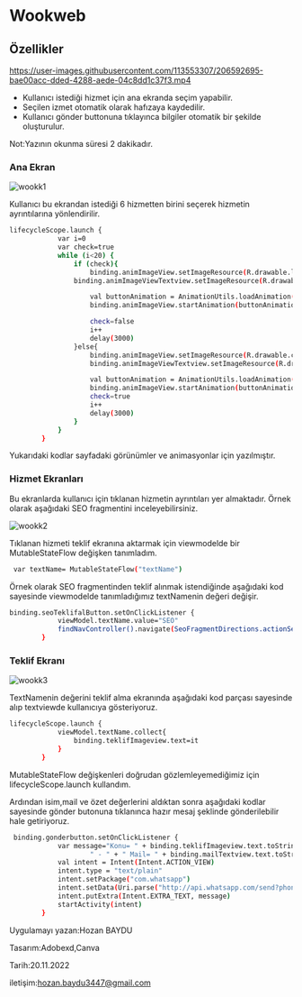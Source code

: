 # Wookweb
## Özellikler




https://user-images.githubusercontent.com/113553307/206592695-bae00acc-dded-4288-aede-04c8dd1c37f3.mp4



- Kullanıcı istediği hizmet için ana ekranda seçim yapabilir.
- Seçilen izmet otomatik olarak hafızaya kaydedilir.
- Kullanıcı gönder buttonuna tıklayınca bilgiler otomatik bir şekilde oluşturulur.

Not:Yazının okunma süresi 2 dakikadır.


### Ana Ekran

![wookk1](https://user-images.githubusercontent.com/113553307/206589090-e319649a-0c92-4e50-9c7f-83921cc2a52b.png)

Kullanıcı bu ekrandan istediği 6 hizmetten birini seçerek hizmetin ayrıntılarına yönlendirilir.



```sh
lifecycleScope.launch {
            var i=0
            var check=true
            while (i<20) {
                if (check){
                    binding.animImageView.setImageResource(R.drawable.luxuriousimage)
                binding.animImageViewTextview.setImageResource(R.drawable.luxurioustext)

                    val buttonAnimation = AnimationUtils.loadAnimation(requireContext(), R.anim.animation)
                    binding.animImageView.startAnimation(buttonAnimation)

                    check=false
                    i++
                    delay(3000)
                }else{
                    binding.animImageView.setImageResource(R.drawable.creativity)
                    binding.animImageViewTextview.setImageResource(R.drawable.creativityimagetext)

                    val buttonAnimation = AnimationUtils.loadAnimation(requireContext(), R.anim.animation)
                    binding.animImageView.startAnimation(buttonAnimation)
                    check=true
                    i++
                    delay(3000)
                }
            }
        }
```
Yukarıdaki kodlar sayfadaki görünümler ve animasyonlar için yazılmıştır.

### Hizmet Ekranları

Bu ekranlarda kullanıcı için tıklanan hizmetin ayrıntıları yer almaktadır.
Örnek olarak aşağıdaki SEO fragmentini inceleyebilirsiniz.

![wookk2](https://user-images.githubusercontent.com/113553307/206589476-f59db014-56ea-4b1d-91ac-62e45f3908a9.png)


Tıklanan hizmeti teklif ekranına aktarmak için viewmodelde bir  MutableStateFlow değişken tanımladım.


```sh
 var textName= MutableStateFlow("textName")
```

Örnek olarak SEO fragmentinden teklif alınmak istendiğinde aşağıdaki kod sayesinde viewmodelde tanımladığımız textNamenin değeri değişir.
```sh
binding.seoTeklifalButton.setOnClickListener {
            viewModel.textName.value="SEO"
            findNavController().navigate(SeoFragmentDirections.actionSeoFragmentToOfferFragment())
        }
```


### Teklif Ekranı

![wookk3](https://user-images.githubusercontent.com/113553307/206589795-1e9bec9e-34e5-43db-956f-a02a05c9acef.png)


TextNamenin değerini teklif alma ekranında aşağıdaki kod parçası sayesinde alıp textviewde kullanıcıya gösteriyoruz.

```sh
lifecycleScope.launch {
            viewModel.textName.collect{
                binding.teklifImageview.text=it
            }
        }

```

MutableStateFlow değişkenleri doğrudan gözlemleyemediğimiz için lifecycleScope.launch kullandım.

Ardından isim,mail ve özet değerlerini aldıktan sonra aşağıdaki kodlar sayesinde gönder butonuna tıklanınca hazır mesaj şeklinde gönderilebilir hale getiriyoruz.

```sh
 binding.gonderbutton.setOnClickListener {
            var message="Konu= " + binding.teklifImageview.text.toString()+ " - " + " Ad= "+binding.adTextview.text.toString()+
                    " - " + " Mail= " + binding.mailTextview.text.toString() + " - " + " Özet= " + binding.ozetTextview.text.toString()
            val intent = Intent(Intent.ACTION_VIEW)
            intent.type = "text/plain"
            intent.setPackage("com.whatsapp")
            intent.setData(Uri.parse("http://api.whatsapp.com/send?phone=905456053279&text="+message))
            intent.putExtra(Intent.EXTRA_TEXT, message)
            startActivity(intent)
        }
```

Uygulamayı yazan:Hozan BAYDU

Tasarım:Adobexd,Canva

Tarih:20.11.2022

iletişim:hozan.baydu3447@gmail.com
